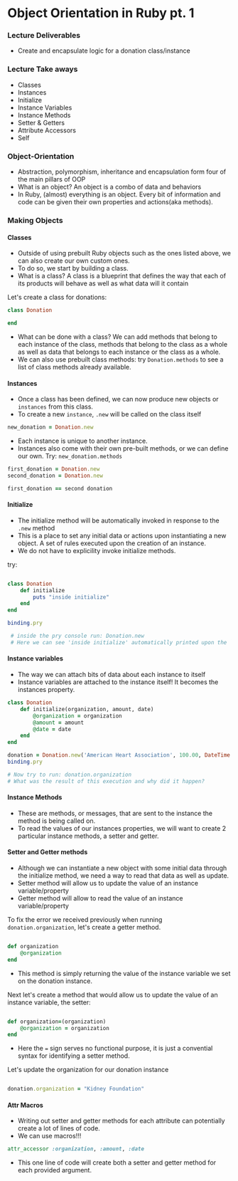 # Object Orientation in Ruby pt. 1

### Lecture Deliverables

- Create and encapsulate logic for a donation class/instance

### Lecture Take aways

- Classes
- Instances
- Initialize
- Instance Variables
- Instance Methods
- Setter & Getters
- Attribute Accessors
- Self

### Object-Orientation

- Abstraction, polymorphism, inheritance and encapsulation form four of the main pillars of OOP
- What is an object? An object is a combo of data and behaviors
- In Ruby, (almost) everything is an object. Every bit of information and code can be given their own properties and actions(aka methods).

### Making Objects

#### Classes

- Outside of using prebuilt Ruby objects such as the ones listed above, we can also create our own custom ones.
- To do so, we start by building a class.
- What is a class? A class is a blueprint that defines the way that each of its products will behave as well as what data will it contain

Let's create a class for donations:

```ruby
class Donation

end
```

- What can be done with a class? We can add methods that belong to each instance of the class, methods that belong to the class as a whole as well as data that belongs to each instance or the class as a whole.
- We can also use prebuilt class methods: try `Donation.methods` to see a list of class methods already available.

#### Instances

- Once a class has been defined, we can now produce new objects or `instances` from this class.
- To create a new `instance`, `.new` will be called on the class itself

```ruby
new_donation = Donation.new
```

- Each instance is unique to another instance.
- Instances also come with their own pre-built methods, or we can define our own. Try: `new_donation.methods`

```ruby
first_donation = Donation.new
second_donation = Donation.new

first_donation == second donation
```

#### Initialize

- The initialize method will be automatically invoked in response to the `.new` method
- This is a place to set any initial data or actions upon instantiating a new object. A set of rules executed upon the creation of an instance.
- We do not have to explicility invoke initialize methods.

try:

```ruby

class Donation
    def initialize
        puts "inside initialize"
    end
end

binding.pry

 # inside the pry console run: Donation.new
 # Here we can see 'inside initialize' automatically printed upon the `.new` method invokation.

```

#### Instance variables

- The way we can attach bits of data about each instance to itself
- Instance variables are attached to the instance itself! It becomes the instances property.

```ruby
class Donation
    def initialize(organization, amount, date)
        @organization = organization
        @amount = amount
        @date = date
    end
end

donation = Donation.new('American Heart Association', 100.00, DateTime.now.strftime('%m/%d/%y'))
binding.pry

# Now try to run: donation.organization
# What was the result of this execution and why did it happen?
```

#### Instance Methods

- These are methods, or messages, that are sent to the instance the method is being called on.
- To read the values of our instances properties, we will want to create 2 particular instance methods, a setter and getter.

#### Setter and Getter methods

- Although we can instantiate a new object with some initial data through the initialize method, we need a way to read that data as well as update.
- Setter method will allow us to update the value of an instance variable/property
- Getter method will allow to read the value of an instance variable/property

To fix the error we received previously when running `donation.organization`, let's create a getter method.

```ruby

def organization
    @organization
end

```

- This method is simply returning the value of the instance variable we set on the donation instance.

Next let's create a method that would allow us to update the value of an instance variable, the setter:

```ruby

def organization=(organization)
    @organization = organization
end

```

- Here the `=` sign serves no functional purpose, it is just a convential syntax for identifying a setter method.

Let's update the organization for our donation instance

```ruby

donation.organization = "Kidney Foundation"

```

#### Attr Macros

- Writing out setter and getter methods for each attribute can potentially create a lot of lines of code.
- We can use macros!!!

```ruby
attr_accessor :organization, :amount, :date
```

- This one line of code will create both a setter and getter method for each provided argument.
